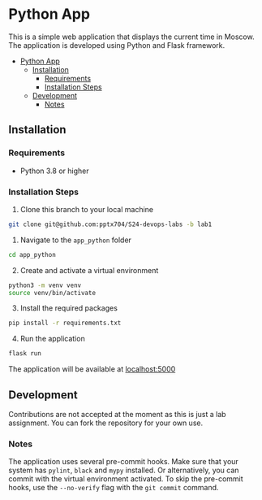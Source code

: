 # Python App

This is a simple web application that displays the current time in Moscow. The application is developed using Python and Flask framework.

- [Python App](#python-app)
  - [Installation](#installation)
    - [Requirements](#requirements)
    - [Installation Steps](#installation-steps)
  - [Development](#development)
    - [Notes](#notes)

## Installation

### Requirements
- Python 3.8 or higher

### Installation Steps

1. Clone this branch to your local machine
```bash
git clone git@github.com:pptx704/S24-devops-labs -b lab1
```
1. Navigate to the `app_python` folder
```bash
cd app_python
```
2. Create and activate a virtual environment
```bash
python3 -m venv venv
source venv/bin/activate
```
3. Install the required packages
```bash
pip install -r requirements.txt
```
4. Run the application
```bash
flask run
```

The application will be available at [localhost:5000](http://localhost:5000/)

## Development
Contributions are not accepted at the moment as this is just a lab assignment. You can fork the repository for your own use.

### Notes
The application uses several pre-commit hooks. Make sure that your system has `pylint`, `black` and `mypy` installed. Or alternatively, you can commit with the virtual environment activated. To skip the pre-commit hooks, use the `--no-verify` flag with the `git commit` command.